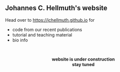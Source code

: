 ## Johannes C. Hellmuth's website

Head over to https://jchellmuth.github.io for
- code from our recent publications
- tutorial and teaching material
- bio info
<br/>
<p align="center">
  <strong>website is under construction</strong><br/>
  <strong>stay tuned</strong>
</p>
